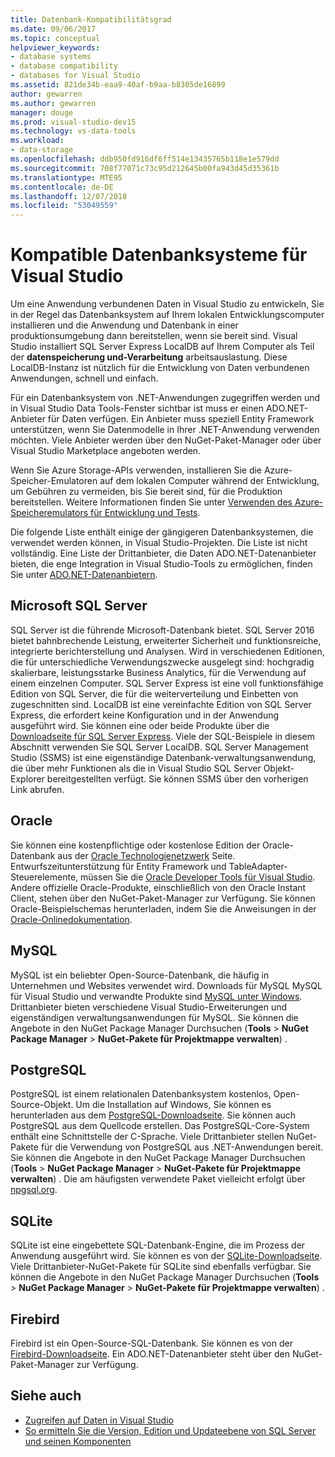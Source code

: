 ```yaml
---
title: Datenbank-Kompatibilitätsgrad
ms.date: 09/06/2017
ms.topic: conceptual
helpviewer_keywords:
- database systems
- database compatibility
- databases for Visual Studio
ms.assetid: 821de34b-eaa9-40af-b9aa-b8305de16899
author: gewarren
ms.author: gewarren
manager: douge
ms.prod: visual-studio-dev15
ms.technology: vs-data-tools
ms.workload:
- data-storage
ms.openlocfilehash: ddb950fd916df6ff514e13435765b118e1e579dd
ms.sourcegitcommit: 708f77071c73c95d212645b00fa943d45d35361b
ms.translationtype: MTE95
ms.contentlocale: de-DE
ms.lasthandoff: 12/07/2018
ms.locfileid: "53049559"
---
```

# <a name="compatible-database-systems-for-visual-studio"></a>Kompatible Datenbanksysteme für Visual Studio

Um eine Anwendung verbundenen Daten in Visual Studio zu entwickeln, Sie in der Regel das Datenbanksystem auf Ihrem lokalen Entwicklungscomputer installieren und die Anwendung und Datenbank in einer produktionsumgebung dann bereitstellen, wenn sie bereit sind. Visual Studio installiert SQL Server Express LocalDB auf Ihrem Computer als Teil der **datenspeicherung und-Verarbeitung** arbeitsauslastung. Diese LocalDB-Instanz ist nützlich für die Entwicklung von Daten verbundenen Anwendungen, schnell und einfach.

Für ein Datenbanksystem von .NET-Anwendungen zugegriffen werden und in Visual Studio Data Tools-Fenster sichtbar ist muss er einen ADO.NET-Anbieter für Daten verfügen. Ein Anbieter muss speziell Entity Framework unterstützen, wenn Sie Datenmodelle in Ihrer .NET-Anwendung verwenden möchten. Viele Anbieter werden über den NuGet-Paket-Manager oder über Visual Studio Marketplace angeboten werden.

Wenn Sie Azure Storage-APIs verwenden, installieren Sie die Azure-Speicher-Emulatoren auf dem lokalen Computer während der Entwicklung, um Gebühren zu vermeiden, bis Sie bereit sind, für die Produktion bereitstellen. Weitere Informationen finden Sie unter [Verwenden des Azure-Speicheremulators für Entwicklung und Tests](/azure/storage/common/storage-use-emulator).

Die folgende Liste enthält einige der gängigeren Datenbanksystemen, die verwendet werden können, in Visual Studio-Projekten. Die Liste ist nicht vollständig. Eine Liste der Drittanbieter, die Daten ADO.NET-Datenanbieter bieten, die enge Integration in Visual Studio-Tools zu ermöglichen, finden Sie unter [ADO.NET-Datenanbietern](/dotnet/framework/data/adonet/data-providers).

## <a name="microsoft-sql-server"></a>Microsoft SQL Server

SQL Server ist die führende Microsoft-Datenbank bietet. SQL Server 2016 bietet bahnbrechende Leistung, erweiterter Sicherheit und funktionsreiche, integrierte berichterstellung und Analysen. Wird in verschiedenen Editionen, die für unterschiedliche Verwendungszwecke ausgelegt sind: hochgradig skalierbare, leistungsstarke Business Analytics, für die Verwendung auf einem einzelnen Computer. SQL Server Express ist eine voll funktionsfähige Edition von SQL Server, die für die weiterverteilung und Einbetten von zugeschnitten sind.  LocalDB ist eine vereinfachte Edition von SQL Server Express, die erfordert keine Konfiguration und in der Anwendung ausgeführt wird. Sie können eine oder beide Produkte über die [Downloadseite für SQL Server Express](https://www.microsoft.com/sql-server/sql-server-editions-express). Viele der SQL-Beispiele in diesem Abschnitt verwenden Sie SQL Server LocalDB. SQL Server Management Studio (SSMS) ist eine eigenständige Datenbank-verwaltungsanwendung, die über mehr Funktionen als die in Visual Studio SQL Server Objekt-Explorer bereitgestellten verfügt. Sie können SSMS über den vorherigen Link abrufen.

## <a name="oracle"></a>Oracle

Sie können eine kostenpflichtige oder kostenlose Edition der Oracle-Datenbank aus der [Oracle Technologienetzwerk](http://www.oracle.com/technetwork/database/enterprise-edition/downloads/index-092322.html) Seite. Entwurfszeitunterstützung für Entity Framework und TableAdapter-Steuerelemente, müssen Sie die [Oracle Developer Tools für Visual Studio](http://www.oracle.com/technetwork/developer-tools/visual-studio/overview/index.html). Andere offizielle Oracle-Produkte, einschließlich von den Oracle Instant Client, stehen über den NuGet-Paket-Manager zur Verfügung. Sie können Oracle-Beispielschemas herunterladen, indem Sie die Anweisungen in der [Oracle-Onlinedokumentation](http://docs.oracle.com/cd/E11882_01/server.112/e10831/toc.htm).

## <a name="mysql"></a>MySQL

MySQL ist ein beliebter Open-Source-Datenbank, die häufig in Unternehmen und Websites verwendet wird. Downloads für MySQL MySQL für Visual Studio und verwandte Produkte sind [MySQL unter Windows](http://www.mysql.com/why-mysql/windows/). Drittanbieter bieten verschiedene Visual Studio-Erweiterungen und eigenständigen verwaltungsanwendungen für MySQL. Sie können die Angebote in den NuGet Package Manager Durchsuchen (**Tools** > **NuGet Package Manager** > **NuGet-Pakete für Projektmappe verwalten**) .

## <a name="postgresql"></a>PostgreSQL

PostgreSQL ist einem relationalen Datenbanksystem kostenlos, Open-Source-Objekt. Um die Installation auf Windows, Sie können es herunterladen aus dem [PostgreSQL-Downloadseite](http://www.postgresql.org/download/windows/). Sie können auch PostgreSQL aus dem Quellcode erstellen. Das PostgreSQL-Core-System enthält eine Schnittstelle der C-Sprache. Viele Drittanbieter stellen NuGet-Pakete für die Verwendung von PostgreSQL aus .NET-Anwendungen bereit. Sie können die Angebote in den NuGet Package Manager Durchsuchen (**Tools** > **NuGet Package Manager** > **NuGet-Pakete für Projektmappe verwalten**) . Die am häufigsten verwendete Paket vielleicht erfolgt über [npgsql.org](http://www.npgsql.org).

## <a name="sqlite"></a>SQLite

SQLite ist eine eingebettete SQL-Datenbank-Engine, die im Prozess der Anwendung ausgeführt wird. Sie können es von der [SQLite-Downloadseite](http://www.sqlite.org/download.html). Viele Drittanbieter-NuGet-Pakete für SQLite sind ebenfalls verfügbar. Sie können die Angebote in den NuGet Package Manager Durchsuchen (**Tools** > **NuGet Package Manager** > **NuGet-Pakete für Projektmappe verwalten**) .

## <a name="firebird"></a>Firebird

Firebird ist ein Open-Source-SQL-Datenbank. Sie können es von der [Firebird-Downloadseite](http://firebirdsql.org/en/downloads/). Ein ADO.NET-Datenanbieter steht über den NuGet-Paket-Manager zur Verfügung.

## <a name="see-also"></a>Siehe auch

- [Zugreifen auf Daten in Visual Studio](../data-tools/accessing-data-in-visual-studio.md)
- [So ermitteln Sie die Version, Edition und Updateebene von SQL Server und seinen Komponenten](http://support.microsoft.com/kb/321185)